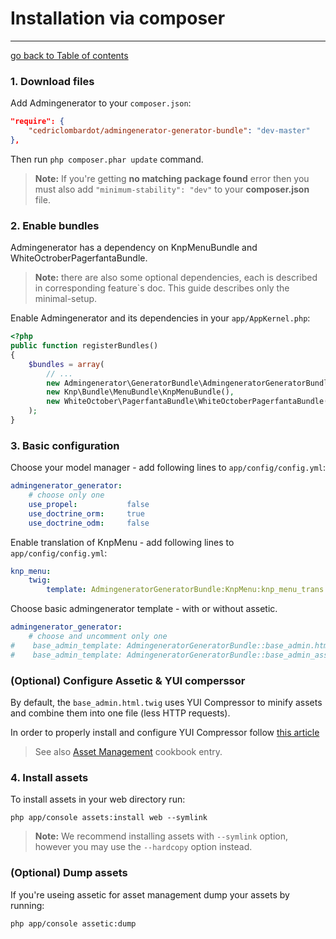 # Installation via composer
---------------------------------------

[go back to Table of contents][back-to-index]

[back-to-index]: https://github.com/symfony2admingenerator/AdmingeneratorGeneratorBundle/blob/master/Resources/doc/documentation.md#1-installation

### 1. Download files

Add Admingenerator to your `composer.json`:

```json
"require": {
    "cedriclombardot/admingenerator-generator-bundle": "dev-master"
},
```

Then run `php composer.phar update` command.

> **Note:** If you're getting **no matching package found** error then you must also add `"minimum-stability": "dev"` to your **composer.json** file.
    
### 2. Enable bundles

Admingenerator has a dependency on KnpMenuBundle and WhiteOctroberPagerfantaBundle.

> **Note:** there are also some optional dependencies, each is described in corresponding feature`s doc. This guide describes only the minimal-setup. 

Enable Admingenerator and its dependencies in your `app/AppKernel.php`:

```php
<?php 
public function registerBundles()
{
    $bundles = array(
        // ...
        new Admingenerator\GeneratorBundle\AdmingeneratorGeneratorBundle(),
        new Knp\Bundle\MenuBundle\KnpMenuBundle(),
        new WhiteOctober\PagerfantaBundle\WhiteOctoberPagerfantaBundle(),
    );
}
```

### 3. Basic configuration

Choose your model manager - add following lines to `app/config/config.yml`:

```yaml
admingenerator_generator:
    # choose only one
    use_propel:           false
    use_doctrine_orm:     true
    use_doctrine_odm:     false
```

Enable translation of KnpMenu - add following lines to `app/config/config.yml`:</p>

```yaml
knp_menu:
    twig:
        template: AdmingeneratorGeneratorBundle:KnpMenu:knp_menu_trans.html.twig
```

Choose basic admingenerator template - with or without assetic.

```yaml
admingenerator_generator:
    # choose and uncomment only one
#    base_admin_template: AdmingeneratorGeneratorBundle::base_admin.html.twig
#    base_admin_template: AdmingeneratorGeneratorBundle::base_admin_assetic_less.html.twig
```

### (Optional) Configure Assetic & YUI comperssor

By default, the `base_admin.html.twig` uses YUI Compressor to minify assets and combine them into one file (less HTTP requests).

In order to properly install and configure YUI Compressor follow [this article](http://symfony.com/doc/current/cookbook/assetic/yuicompressor.html)

> See also [Asset Management](http://symfony.com/doc/current/cookbook/assetic/asset_management.html) cookbook entry.

### 4. Install assets

To install assets in your web directory run:

`php app/console assets:install web --symlink`

> **Note:** We recommend installing assets with `--symlink` option, however you may use the `--hardcopy` option instead.

### (Optional) Dump assets

If you're useing assetic for asset management dump your assets by running:

`php app/console assetic:dump`